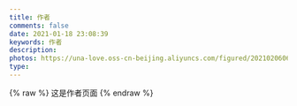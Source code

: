 ```yaml
---
title: 作者
comments: false
date: 2021-01-18 23:08:39
keywords: 作者
description:
photos: https://una-love.oss-cn-beijing.aliyuncs.com/figured/2021020606.jpg
type:
---
```

{% raw %}
这是作者页面
{% endraw %}
